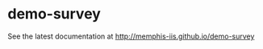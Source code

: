 demo-survey
================

See the latest documentation at http://memphis-iis.github.io/demo-survey
